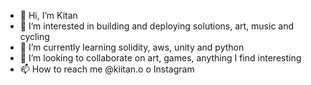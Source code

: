 - 👋 Hi, I’m Kitan
- 👀 I’m interested in building and deploying solutions, art, music and cycling
- 🌱 I’m currently learning solidity, aws, unity and python
- 💞️ I’m looking to collaborate on art, games, anything I find interesting
- 📫 How to reach me @kiitan.o o Instagram

<!---
general-kit/general-kit is a ✨ special ✨ repository because its `README.md` (this file) appears on your GitHub profile.
You can click the Preview link to take a look at your changes.
--->
